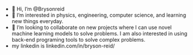 - 👋 Hi, I’m @Brysonreid
- 👀 I’m interested in physics, engineering, computer science, and learning new things everyday.
- 💞️ I’m looking to collaborate on new projects where I can use novel machine learning models to solve problems. I am also interested in using back-end programing tools to solve complex problems.
- my linkedin is linkedin.com/in/bryson-reid/

<!---
Brysonreid/Brysonreid is a ✨ special ✨ repository because its `README.md` (this file) appears on your GitHub profile.
You can click the Preview link to take a look at your changes.
--->
